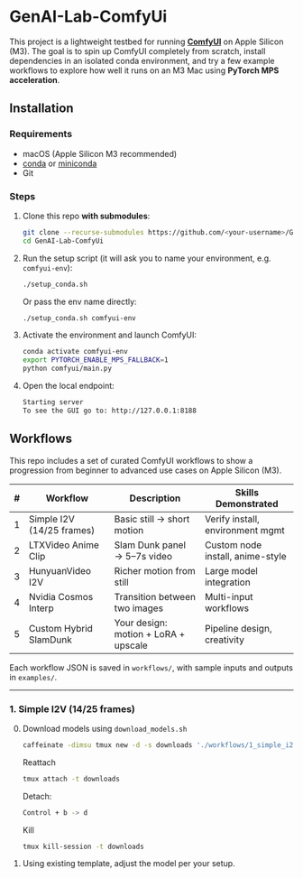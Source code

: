 
# GenAI-Lab-ComfyUi

This project is a lightweight testbed for running **[ComfyUI](https://github.com/comfyanonymous/ComfyUI)** on Apple Silicon (M3).
The goal is to spin up ComfyUI completely from scratch, install dependencies in an isolated conda environment, and try a few example workflows to explore how well it runs on an M3 Mac using **PyTorch MPS acceleration**.

## Installation

### Requirements
- macOS (Apple Silicon M3 recommended)  
- [conda](https://docs.conda.io/en/latest/) or [miniconda](https://docs.conda.io/en/latest/miniconda.html)  
- Git  

### Steps
1. Clone this repo **with submodules**:
   ```bash
   git clone --recurse-submodules https://github.com/<your-username>/GenAI-Lab-ComfyUi.git
   cd GenAI-Lab-ComfyUi
    ```

2. Run the setup script (it will ask you to name your environment, e.g. `comfyui-env`):

   ```bash
   ./setup_conda.sh
   ```

   Or pass the env name directly:

   ```bash
   ./setup_conda.sh comfyui-env
   ```

3. Activate the environment and launch ComfyUI:

   ```bash
   conda activate comfyui-env
   export PYTORCH_ENABLE_MPS_FALLBACK=1
   python comfyui/main.py
   ```

4. Open the local endpoint:

   ```bash
   Starting server
   To see the GUI go to: http://127.0.0.1:8188
   ```

## Workflows

This repo includes a set of curated ComfyUI workflows to show a progression
from beginner to advanced use cases on Apple Silicon (M3).

| # | Workflow | Description | Skills Demonstrated |
|---|----------|-------------|---------------------|
| 1 | Simple I2V (14/25 frames) | Basic still → short motion | Verify install, environment mgmt |
| 2 | LTXVideo Anime Clip | Slam Dunk panel → 5–7s video | Custom node install, anime-style |
| 3 | HunyuanVideo I2V | Richer motion from still | Large model integration |
| 4 | Nvidia Cosmos Interp | Transition between two images | Multi-input workflows |
| 5 | Custom Hybrid SlamDunk | Your design: motion + LoRA + upscale | Pipeline design, creativity |

Each workflow JSON is saved in `workflows/`, with sample inputs and outputs in `examples/`.

---

### 1. Simple I2V (14/25 frames)


0. Download models using `download_models.sh`
    ```bash
    caffeinate -dimsu tmux new -d -s downloads './workflows/1_simple_i2v/download_models.sh'
    ```
    Reattach
    ```bash
    tmux attach -t downloads
    ```
    Detach:
    ```bash
    Control + b -> d
    ```
    Kill
    ```bash
    tmux kill-session -t downloads
    ```

1. Using existing template, adjust the model per your setup.
